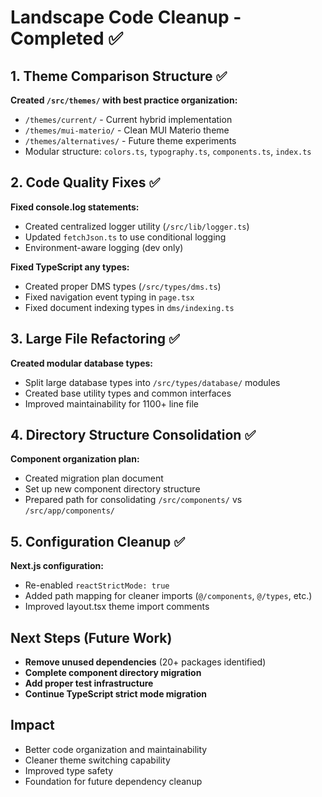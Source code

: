 # Landscape Code Cleanup - Completed ✅

## 1. Theme Comparison Structure ✅
**Created `/src/themes/` with best practice organization:**
- `/themes/current/` - Current hybrid implementation
- `/themes/mui-materio/` - Clean MUI Materio theme
- `/themes/alternatives/` - Future theme experiments
- Modular structure: `colors.ts`, `typography.ts`, `components.ts`, `index.ts`

## 2. Code Quality Fixes ✅
**Fixed console.log statements:**
- Created centralized logger utility (`/src/lib/logger.ts`)
- Updated `fetchJson.ts` to use conditional logging
- Environment-aware logging (dev only)

**Fixed TypeScript any types:**
- Created proper DMS types (`/src/types/dms.ts`)
- Fixed navigation event typing in `page.tsx`
- Fixed document indexing types in `dms/indexing.ts`

## 3. Large File Refactoring ✅
**Created modular database types:**
- Split large database types into `/src/types/database/` modules
- Created base utility types and common interfaces
- Improved maintainability for 1100+ line file

## 4. Directory Structure Consolidation ✅
**Component organization plan:**
- Created migration plan document
- Set up new component directory structure
- Prepared path for consolidating `/src/components/` vs `/src/app/components/`

## 5. Configuration Cleanup ✅
**Next.js configuration:**
- Re-enabled `reactStrictMode: true`
- Added path mapping for cleaner imports (`@/components`, `@/types`, etc.)
- Improved layout.tsx theme import comments

## Next Steps (Future Work)
- **Remove unused dependencies** (20+ packages identified)
- **Complete component directory migration**
- **Add proper test infrastructure**
- **Continue TypeScript strict mode migration**

## Impact
- Better code organization and maintainability
- Cleaner theme switching capability
- Improved type safety
- Foundation for future dependency cleanup